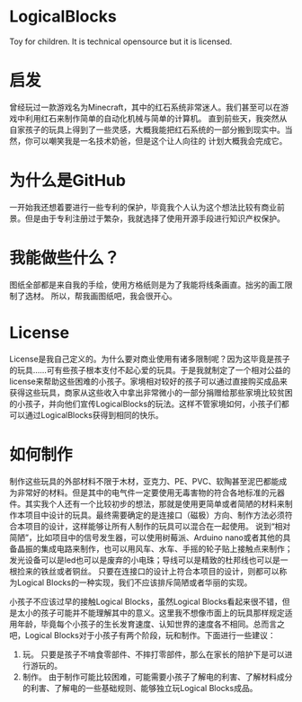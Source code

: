 # LogicalBlocks
Toy for children. It is technical opensource but it is licensed.

# 启发

曾经玩过一款游戏名为Minecraft，其中的红石系统非常迷人。我们甚至可以在游戏中利用红石来制作简单的自动化机械与简单的计算机。
直到前些天，我突然从自家孩子的玩具上得到了一些灵感，大概我能把红石系统的一部分搬到现实中。当然，你可以嘲笑我是一名技术奶爸，但是这个让人向往的
计划大概我会完成它。

# 为什么是GitHub

一开始我还想着要进行一些专利的保护，毕竟我个人认为这个想法比较有商业前景。但是由于专利注册过于繁杂，我就选择了使用开源手段进行知识产权保护。

# 我能做些什么？

图纸全部都是来自我的手绘，使用方格纸则是为了我能将线条画直。拙劣的画工限制了选材。
所以，帮我画图纸吧，我会很开心。

# License

License是我自己定义的。为什么要对商业使用有诸多限制呢？因为这毕竟是孩子的玩具……可有些孩子根本支付不起心爱的玩具。于是我就制定了一个相对公益的license来帮助这些困难的小孩子。家境相对较好的孩子可以通过直接购买成品来获得这些玩具，商家从这些收入中拿出非常微小的一部分捐赠给那些家境比较贫困的小孩子，并向他们宣传LogicalBlocks的玩法。这样不管家境如何，小孩子们都可以通过LogicalBlocks获得到相同的快乐。

# 如何制作

制作这些玩具的外部材料不限于木材，亚克力、PE、PVC、软陶甚至泥巴都能成为非常好的材料。但是其中的电气件一定要使用无毒害物的符合各地标准的元器件。其实我个人还有一个比较初步的想法，那就是使用更简单或者简陋的材料来制作本项目中设计的玩具。最终需要确定的是连接口（磁极）方向、制作方法必须符合本项目的设计，这样能够让所有人制作的玩具可以混合在一起使用。
说到“相对简陋”，比如项目中的信号发生器，可以使用树莓派、Arduino nano或者其他的具备晶振的集成电路来制作，也可以用风车、水车、手摇的轮子贴上接触点来制作；发光设备可以是led也可以是废弃的小电珠；导线可以是精致的杜邦线也可以是一根捡来的铁丝或者铜丝。
只要在连接口的设计上符合本项目的设计，则都可以称为Logical Blocks的一种实现，我们不应该排斥简陋或者华丽的实现。

小孩子不应该过早的接触Logical Blocks，虽然Logical Blocks看起来很不错，但是太小的孩子可能并不能理解其中的意义。这里我不想像市面上的玩具那样规定适用年龄，毕竟每个小孩子的生长发育速度、认知世界的速度各不相同。总而言之吧，Logical Blocks对于小孩子有两个阶段，玩和制作。下面进行一些建议：
  1. 玩。 只要是孩子不啃食零部件、不摔打零部件，那么在家长的陪护下是可以进行游玩的。
  2. 制作。 由于制作可能比较困难，可能需要小孩子了解电的利害、了解材料成分的利害、了解电的一些基础规则、能够独立玩Logical Blocks成品。
